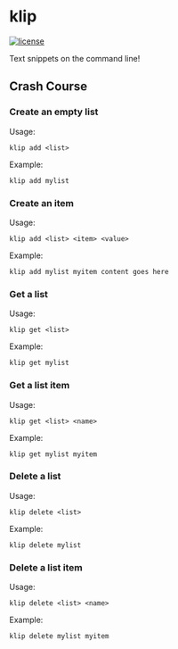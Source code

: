 # klip

[![license](http://img.shields.io/badge/license-MIT-green.svg?style=flat-square)](https://github.com/iromli/klip/blob/master/LICENSE)

Text snippets on the command line!

## Crash Course

### Create an empty list

Usage:

    klip add <list>

Example:

    klip add mylist

### Create an item

Usage:

    klip add <list> <item> <value>

Example:

    klip add mylist myitem content goes here

### Get a list

Usage:

    klip get <list>

Example:

    klip get mylist

### Get a list item

Usage:

    klip get <list> <name>

Example:

    klip get mylist myitem

### Delete a list

Usage:

    klip delete <list>

Example:

    klip delete mylist

### Delete a list item

Usage:

    klip delete <list> <name>

Example:

    klip delete mylist myitem
